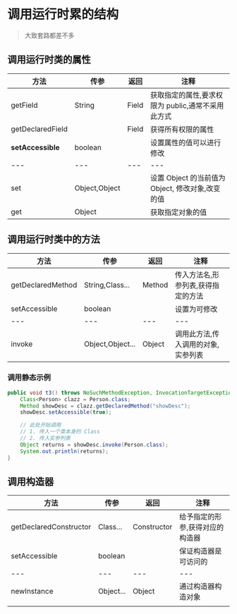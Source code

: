# 调用运行时累的结构

>   大致套路都差不多

## 调用运行时类的属性

| 方法              | 传参          | 返回  | 注释                                               |
| ----------------- | ------------- | ----- | -------------------------------------------------- |
| getField          | String        | Field | 获取指定的属性,要求权限为 public,通常不采用此方式  |
| getDeclaredField  |               | Field | 获得所有权限的属性                                 |
| **setAccessible** | boolean       |       | 设置属性的值可以进行修改                           |
| ---               | ---           | ---   | ---                                                |
| set               | Object,Object |       | 设置 Object 的当前值为 Object,   修改对象,改变的值 |
| get               | Object        |       | 获取指定对象的值                                   |

## 调用运行时类中的方法

| 方法              | 传参             | 返回   | 注释                               |
| ----------------- | ---------------- | ------ | ---------------------------------- |
| getDeclaredMethod | String,Class...  | Method | 传入方法名,形参列表,获得指定的方法 |
| setAccessible     | boolean          |        | 设置为可修改                       |
| ---               | ---              | ---    | ---                                |
| invoke            | Object,Object... | Object | 调用此方法,传入调用的对象,实参列表 |

### 调用静态示例

```java
public void t3() throws NoSuchMethodException, InvocationTargetException, IllegalAccessException {
    Class<Person> clazz = Person.class;
    Method showDesc = clazz.getDeclaredMethod("showDesc");
    showDesc.setAccessible(true);

    // 此处开始调用
    // 1. 传入一个类本身的 Class
    // 2. 传入实参列表
    Object returns = showDesc.invoke(Person.class);
    System.out.println(returns);
}
```

## 调用构造器

| 方法                   | 传参      | 返回        | 注释                            |
| ---------------------- | --------- | ----------- | ------------------------------- |
| getDeclaredConstructor | Class...  | Constructor | 给予指定的形参,获得对应的构造器 |
| setAccessible          | boolean   |             | 保证构造器是可访问的            |
| ---                    | ---       | ---         | ---                             |
| newInstance            | Object... | Object      | 通过构造器构造对象              |
|                        |           |             |                                 |

